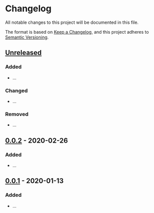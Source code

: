 # Changelog

All notable changes to this project will be documented in this file.

The format is based on [Keep a Changelog](https://keepachangelog.com/en/1.0.0/),
and this project adheres to [Semantic Versioning](https://semver.org/spec/v2.0.0.html).

## [Unreleased](https://github.com/USERNAME/REPO_NAME/compare/...HEAD)

### Added

- ...

### Changed

- ...

### Removed

- ...

## [0.0.2](https://github.com/USERNAME/REPO_NAME/compare/v0.0.1...v0.0.2) - 2020-02-26

### Added

- ...

## [0.0.1](https://github.com/USERNAME/REPO_NAME/releases/tag/v0.0.1) - 2020-01-13

### Added

- ...
